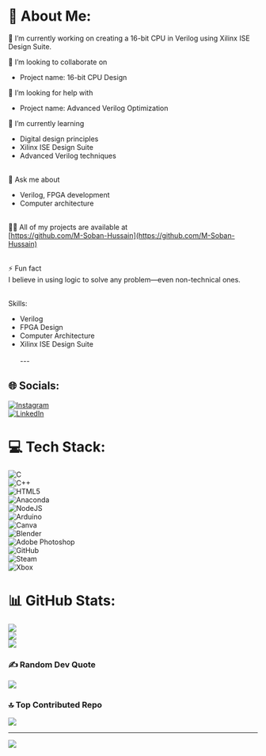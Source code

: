 # 💫 About Me:
🔭 I’m currently working on creating a 16-bit CPU in Verilog using Xilinx ISE Design Suite.  

👯 I’m looking to collaborate on  
- Project name: 16-bit CPU Design  

🤝 I’m looking for help with  
- Project name: Advanced Verilog Optimization  

🌱 I’m currently learning  
- Digital design principles  
- Xilinx ISE Design Suite  
- Advanced Verilog techniques<br><br>

💬 Ask me about  
- Verilog, FPGA development  
- Computer architecture<br><br>

👨‍💻 All of my projects are available at  
[https://github.com/M-Soban-Hussain](https://github.com/M-Soban-Hussain)<br><br>

⚡ Fun fact  
I believe in using logic to solve any problem—even non-technical ones.
<br><br>

Skills:  
- Verilog  
- FPGA Design  
- Computer Architecture  
- Xilinx ISE Design Suite<br><br>---

## 🌐 Socials:
[![Instagram](https://img.shields.io/badge/Instagram-%23E4405F.svg?logo=Instagram&logoColor=white)](https://instagram.com/soban_740)  
[![LinkedIn](https://img.shields.io/badge/LinkedIn-%230077B5.svg?logo=linkedin&logoColor=white)](https://linkedin.com/in/soban740) 

# 💻 Tech Stack:
![C](https://img.shields.io/badge/c-%2300599C.svg?style=for-the-badge&logo=c&logoColor=white)  
![C++](https://img.shields.io/badge/c++-%2300599C.svg?style=for-the-badge&logo=c%2B%2B&logoColor=white)  
![HTML5](https://img.shields.io/badge/html5-%23E34F26.svg?style=for-the-badge&logo=html5&logoColor=white)  
![Anaconda](https://img.shields.io/badge/Anaconda-%2344A833.svg?style=for-the-badge&logo=anaconda&logoColor=white)  
![NodeJS](https://img.shields.io/badge/node.js-6DA55F?style=for-the-badge&logo=node.js&logoColor=white)  
![Arduino](https://img.shields.io/badge/-Arduino-00979D?style=for-the-badge&logo=Arduino&logoColor=white)  
![Canva](https://img.shields.io/badge/Canva-%2300C4CC.svg?style=for-the-badge&logo=Canva&logoColor=white)  
![Blender](https://img.shields.io/badge/blender-%23F5792A.svg?style=for-the-badge&logo=blender&logoColor=white)  
![Adobe Photoshop](https://img.shields.io/badge/adobe%20photoshop-%2331A8FF.svg?style=for-the-badge&logo=adobe%20photoshop&logoColor=white)  
![GitHub](https://img.shields.io/badge/github-%23121011.svg?style=for-the-badge&logo=github&logoColor=white)  
![Steam](https://img.shields.io/badge/steam-%23000000.svg?style=for-the-badge&logo=steam&logoColor=white)  
![Xbox](https://img.shields.io/badge/xbox-%23107C10.svg?style=for-the-badge&logo=xbox&logoColor=white)

# 📊 GitHub Stats:
![](https://github-readme-stats.vercel.app/api?username=m-soban-hussain&theme=dark&hide_border=false&include_all_commits=true&count_private=true)<br/>
![](https://github-readme-streak-stats.herokuapp.com/?user=m-soban-hussain&theme=dark&hide_border=false)<br/>
![](https://github-readme-stats.vercel.app/api/top-langs/?username=m-soban-hussain&theme=dark&hide_border=false&include_all_commits=true&count_private=true&layout=compact)

### ✍️ Random Dev Quote
![](https://quotes-github-readme.vercel.app/api?type=horizontal&theme=radical)

### 🔝 Top Contributed Repo
![](https://github-contributor-stats.vercel.app/api?username=m-soban-hussain&limit=5&theme=dark&combine_all_yearly_contributions=true)

---
[![](https://visitcount.itsvg.in/api?id=m-soban-hussain&icon=0&color=0)](https://visitcount.itsvg.in)

<!-- Proudly created with GPRM ( https://gprm.itsvg.in ) -->
